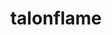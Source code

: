 ---
id: 663
title: talonflame
types: [fire,flying]
image: https://raw.githubusercontent.com/PokeAPI/sprites/master/sprites/pokemon/663.png
---